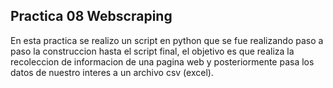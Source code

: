 ## Practica 08 Webscraping

En esta practica se realizo un script en python que se fue realizando paso a paso la construccion hasta el script final, el objetivo es que realiza la recoleccion de informacion de una pagina web y posteriormente pasa   los datos de nuestro interes a un archivo csv (excel).

